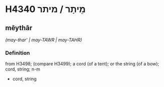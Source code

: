 # H4340 מֵיתָר / מיתר

## mêythâr

_(may-thar' | may-TAWR | may-TAHR)_

### Definition

from H3498; (compare H3499); a cord (of a tent); or the string (of a bow); cord, string; n-m

- cord, string
